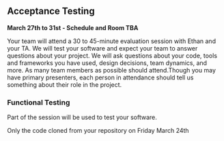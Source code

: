 ## Acceptance Testing  
**March 27th to 31st - Schedule and Room TBA**

Your team will attend a 30 to 45-minute evaluation session with Ethan and your TA. We will test your software and expect your team to answer questions about your project. 
We will ask questions about your code, tools and frameworks you have used, design decisions, team dynamics, and more. As many team members as possible should attend.Though you may have primary presenters, each person in attendance should tell us something about their role in the project.  

### Functional Testing

Part of the session will be used to test your software.  

Only the code cloned from your repository on Friday March 24th
